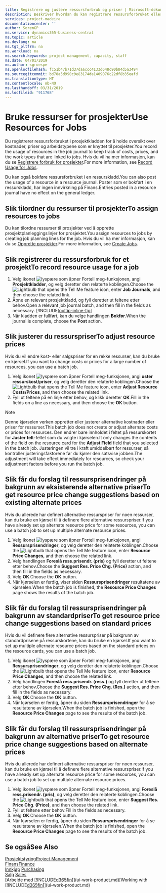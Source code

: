 ```yaml
---
title: Registrere og justere ressursforbruk og priser | Microsoft-dokumentasjon
description: Beskriver hvordan du kan registrere ressursforbruket eller forbruket som er knyttet til et prosjekt, for å holde rede på og håndtere kostnader, priser og arbeidstyper.
services: project-madeira
documentationcenter: ''
author: SorenGP
ms.service: dynamics365-business-central
ms.topic: article
ms.devlang: na
ms.tgt_pltfrm: na
ms.workload: na
ms.search.keywords: project management, capacity, staff
ms.date: 04/01/2019
ms.author: sgroespe
ms.openlocfilehash: fc51b47b71d37daaccc4133d648c90b84d5a3494
ms.sourcegitcommit: bd78a5d990c9e83174da1409076c22df8b35eafd
ms.translationtype: HT
ms.contentlocale: nb-NO
ms.lasthandoff: 03/31/2019
ms.locfileid: "911768"
---
```

# <a name="use-resources-for-jobs"></a><span data-ttu-id="8191d-103">Bruke ressurser for prosjekter</span><span class="sxs-lookup"><span data-stu-id="8191d-103">Use Resources for Jobs</span></span>
<span data-ttu-id="8191d-104">Du registrerer ressursforbruket i prosjektkladden for å holde oversikt over kostnader, priser og arbeidstypene som er knyttet til prosjekter.</span><span class="sxs-lookup"><span data-stu-id="8191d-104">You record the usage of resources in the job journal to keep track of costs, prices, and the work types that are linked to jobs.</span></span> <span data-ttu-id="8191d-105">Hvis du vil ha mer informasjon, kan du se [Registrere forbruk for prosjekter](projects-how-record-job-usage.md).</span><span class="sxs-lookup"><span data-stu-id="8191d-105">For more information, see [Record Usage for Jobs](projects-how-record-job-usage.md).</span></span>

<span data-ttu-id="8191d-106">Du kan også bokføre ressursforbruket i en ressurskladd.</span><span class="sxs-lookup"><span data-stu-id="8191d-106">You can also post the usage of a resource in a resource journal.</span></span> <span data-ttu-id="8191d-107">Poster som er bokført i en ressurskladd, har ingen innvirkning på Finans.</span><span class="sxs-lookup"><span data-stu-id="8191d-107">Entries posted in a resource journal have no effect on the general ledger.</span></span>

## <a name="to-assign-resources-to-jobs"></a><span data-ttu-id="8191d-108">Slik tilordner du ressurser til prosjekter</span><span class="sxs-lookup"><span data-stu-id="8191d-108">To assign resources to jobs</span></span>
<span data-ttu-id="8191d-109">Du kan tilordne ressurser til prosjekter ved å opprette prosjektplanleggingslinjer for prosjektet.</span><span class="sxs-lookup"><span data-stu-id="8191d-109">You assign resources to jobs by creating job planning lines for the job.</span></span> <span data-ttu-id="8191d-110">Hvis du vil ha mer informasjon, kan du se [Opprette prosjekter](projects-how-create-jobs.md).</span><span class="sxs-lookup"><span data-stu-id="8191d-110">For more information, see [Create Jobs](projects-how-create-jobs.md).</span></span>

## <a name="to-record-resource-usage-for-a-job"></a><span data-ttu-id="8191d-111">Slik registrerer du ressursforbruk for et prosjekt</span><span class="sxs-lookup"><span data-stu-id="8191d-111">To record resource usage for a job</span></span>
1. <span data-ttu-id="8191d-112">Velg ikonet ![lyspære som åpner Fortell meg-funksjonen](media/ui-search/search_small.png "Fortell hva du vil gjøre"), angi **Prosjektkladder**, og velg deretter den relaterte koblingen.</span><span class="sxs-lookup"><span data-stu-id="8191d-112">Choose the ![Lightbulb that opens the Tell Me feature](media/ui-search/search_small.png "Tell me what you want to do") icon, enter **Job Journals**, and then choose the related link.</span></span>
2. <span data-ttu-id="8191d-113">Åpne en relevant prosjektkladd, og fyll deretter ut feltene etter behov.</span><span class="sxs-lookup"><span data-stu-id="8191d-113">Open a relevant job journal batch, and then fill in the fields as necessary.</span></span> [!INCLUDE[tooltip-inline-tip](includes/tooltip-inline-tip_md.md)]
3. <span data-ttu-id="8191d-114">Når kladden er fullført, kan du velge handlingen **Bokfør**.</span><span class="sxs-lookup"><span data-stu-id="8191d-114">When the journal is complete, choose the **Post** action.</span></span>

## <a name="to-adjust-resource-prices"></a><span data-ttu-id="8191d-115">Slik justerer du ressurspriser</span><span class="sxs-lookup"><span data-stu-id="8191d-115">To adjust resource prices</span></span>
<span data-ttu-id="8191d-116">Hvis du vil endre kost- eller salgspriser for en rekke ressurser, kan du bruke en kjørsel.</span><span class="sxs-lookup"><span data-stu-id="8191d-116">If you want to change costs or prices for a large number of resources, you can use a batch job.</span></span>  

1. <span data-ttu-id="8191d-117">Velg ikonet ![lyspære som åpner Fortell meg-funksjonen](media/ui-search/search_small.png "Fortell hva du vil gjøre"), angi **uster ressurskost/priser**, og velg deretter den relaterte koblingen.</span><span class="sxs-lookup"><span data-stu-id="8191d-117">Choose the ![Lightbulb that opens the Tell Me feature](media/ui-search/search_small.png "Tell me what you want to do") icon, enter **Adjust Resource Costs/Prices**, and then choose the related link.</span></span>
2. <span data-ttu-id="8191d-118">Fyll ut feltene på en linje etter behov, og klikk deretter **OK**.</span><span class="sxs-lookup"><span data-stu-id="8191d-118">Fill in the fields on a line as necessary, and then choose the **OK** button.</span></span>

> [!NOTE]  
>   <span data-ttu-id="8191d-119">Denne kjørselen verken oppretter eller justerer alternative kostnader eller priser for ressurser.</span><span class="sxs-lookup"><span data-stu-id="8191d-119">This batch job does not create or adjust alternate costs or prices for resources.</span></span> <span data-ttu-id="8191d-120">Den endrer bare innholdet i feltet på ressurskortet for **Juster felt**-feltet som du valgte i kjørselen.</span><span class="sxs-lookup"><span data-stu-id="8191d-120">It only changes the contents of the field on the resource card for the **Adjust Field** field that you selected in the batch job.</span></span> <span data-ttu-id="8191d-121">Justeringen vil tre i kraft umiddelbart for ressurser, så kontroller justeringsfaktorene før du kjører den satsvise jobben.</span><span class="sxs-lookup"><span data-stu-id="8191d-121">The adjustment will take effect immediately for resources, so check your adjustment factors before you run the batch job.</span></span>

## <a name="to-get-resource-price-change-suggestions-based-on-existing-alternate-prices"></a><span data-ttu-id="8191d-122">Slik får du forslag til ressursprisendringer på bakgrunn av eksisterende alternative priser</span><span class="sxs-lookup"><span data-stu-id="8191d-122">To get resource price change suggestions based on existing alternate prices</span></span>
<span data-ttu-id="8191d-123">Hvis du allerede har definert alternative ressurspriser for noen ressurser, kan du bruke en kjørsel til å definere flere alternative ressurspriser.</span><span class="sxs-lookup"><span data-stu-id="8191d-123">If you have already set up alternate resource price for some resources, you can use a batch job to set up multiple alternate resource prices.</span></span>

1. <span data-ttu-id="8191d-124">Velg ikonet ![lyspære som åpner Fortell meg-funksjonen](media/ui-search/search_small.png "Fortell hva du vil gjøre"), angi **Ressursprisendringer**, og velg deretter den relaterte koblingen.</span><span class="sxs-lookup"><span data-stu-id="8191d-124">Choose the ![Lightbulb that opens the Tell Me feature](media/ui-search/search_small.png "Tell me what you want to do") icon, enter **Resource Price Changes**, and then choose the related link.</span></span>
2. <span data-ttu-id="8191d-125">Velg handlingen **Foreslå ress.prisendr. (pris)** og fyll deretter ut feltene etter behov.</span><span class="sxs-lookup"><span data-stu-id="8191d-125">Choose the **Suggest Res. Price Chg. (Price)** action, and then fill in the fields as necessary.</span></span>
3. <span data-ttu-id="8191d-126">Velg **OK**.</span><span class="sxs-lookup"><span data-stu-id="8191d-126">Choose the **OK** button.</span></span>  
4. <span data-ttu-id="8191d-127">Når kjørselen er ferdig, viser siden **Ressursprisendringer** resultatene av kjørselen.</span><span class="sxs-lookup"><span data-stu-id="8191d-127">When the batch job is finished, the **Resource Price Changes** page shows the results of the batch job.</span></span>

## <a name="to-get-resource-price-change-suggestions-based-on-standard-prices"></a><span data-ttu-id="8191d-128">Slik får du forslag til ressursprisendringer på bakgrunn av standardpriser</span><span class="sxs-lookup"><span data-stu-id="8191d-128">To get resource price change suggestions based on standard prices</span></span>
<span data-ttu-id="8191d-129">Hvis du vil definere flere alternative ressurspriser på bakgrunn av standardprisene på ressurskortene, kan du bruke en kjørsel.</span><span class="sxs-lookup"><span data-stu-id="8191d-129">If you want to set up multiple alternate resource prices based on the standard prices on the resource cards, you can use a batch job.</span></span>  

1. <span data-ttu-id="8191d-130">Velg ikonet ![lyspære som åpner Fortell meg-funksjonen](media/ui-search/search_small.png "Fortell hva du vil gjøre"), angi **Ressursprisendringer**, og velg deretter den relaterte koblingen.</span><span class="sxs-lookup"><span data-stu-id="8191d-130">Choose the ![Lightbulb that opens the Tell Me feature](media/ui-search/search_small.png "Tell me what you want to do") icon, enter **Resource Price Changes**, and then choose the related link.</span></span>
2. <span data-ttu-id="8191d-131">Velg handlingen **Foreslå ress.prisendr. (ress.)** og fyll deretter ut feltene etter behov.</span><span class="sxs-lookup"><span data-stu-id="8191d-131">Choose the **Suggest Res. Price Chg. (Res.)** action, and then fill in the fields as necessary.</span></span>  
3. <span data-ttu-id="8191d-132">Velg **OK**.</span><span class="sxs-lookup"><span data-stu-id="8191d-132">Choose the **OK** button.</span></span>  
4. <span data-ttu-id="8191d-133">Når kjørselen er ferdig, åpner du siden **Ressursprisendringer** for å se resultatene av kjørselen.</span><span class="sxs-lookup"><span data-stu-id="8191d-133">When the batch job is finished, open the **Resource Price Changes** page to see the results of the batch job.</span></span>

## <a name="to-get-resource-price-change-suggestions-based-on-alternate-prices"></a><span data-ttu-id="8191d-134">Slik får du forslag til ressursprisendringer på bakgrunn av alternative priser</span><span class="sxs-lookup"><span data-stu-id="8191d-134">To get resource price change suggestions based on alternate prices</span></span>
<span data-ttu-id="8191d-135">Hvis du allerede har definert alternative ressurspriser for noen ressurser, kan du bruke en kjørsel til å definere flere alternative ressurspriser.</span><span class="sxs-lookup"><span data-stu-id="8191d-135">If you have already set up alternate resource price for some resources, you can use a batch job to set up multiple alternate resource prices.</span></span>

1. <span data-ttu-id="8191d-136">Velg ikonet ![lyspære som åpner Fortell meg-funksjonen](media/ui-search/search_small.png "Fortell hva du vil gjøre"), angi **Foreslå ress.prisendr. (pris)**, og velg deretter den relaterte koblingen.</span><span class="sxs-lookup"><span data-stu-id="8191d-136">Choose the ![Lightbulb that opens the Tell Me feature](media/ui-search/search_small.png "Tell me what you want to do") icon, enter **Suggest Res. Price Chg. (Price)**, and then choose the related link.</span></span>  
2. <span data-ttu-id="8191d-137">Fyll ut feltene etter behov.</span><span class="sxs-lookup"><span data-stu-id="8191d-137">Fill in the fields as necessary.</span></span>
3. <span data-ttu-id="8191d-138">Velg **OK**.</span><span class="sxs-lookup"><span data-stu-id="8191d-138">Choose the **OK** button.</span></span>  
4. <span data-ttu-id="8191d-139">Når kjørselen er ferdig, åpner du siden **Ressursprisendringer** for å se resultatene av kjørselen.</span><span class="sxs-lookup"><span data-stu-id="8191d-139">When the batch job is finished, open the **Resource Price Changes** page to see the results of the batch job.</span></span>

## <a name="see-also"></a><span data-ttu-id="8191d-140">Se også</span><span class="sxs-lookup"><span data-stu-id="8191d-140">See Also</span></span>
[<span data-ttu-id="8191d-141">Prosjektstyring</span><span class="sxs-lookup"><span data-stu-id="8191d-141">Project Management</span></span>](projects-manage-projects.md)  
[<span data-ttu-id="8191d-142">Finans</span><span class="sxs-lookup"><span data-stu-id="8191d-142">Finance</span></span>](finance.md)  
<span data-ttu-id="8191d-143">[Innkjøp](purchasing-manage-purchasing.md)       </span><span class="sxs-lookup"><span data-stu-id="8191d-143">[Purchasing](purchasing-manage-purchasing.md)       </span></span>  
<span data-ttu-id="8191d-144">[Salg](sales-manage-sales.md)   </span><span class="sxs-lookup"><span data-stu-id="8191d-144">[Sales](sales-manage-sales.md)   </span></span>  
<span data-ttu-id="8191d-145">[Arbeide med [!INCLUDE[d365fin](includes/d365fin_md.md)]](ui-work-product.md)</span><span class="sxs-lookup"><span data-stu-id="8191d-145">[Working with [!INCLUDE[d365fin](includes/d365fin_md.md)]](ui-work-product.md)</span></span>  
